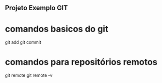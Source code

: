 ## Projeto Exemplo GIT

# comandos basicos do git
git add 
git commit

# comandos para repositórios remotos
git remote
git remote -v
